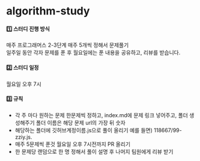 # algorithm-study

#### 1️⃣ 스터디 진행 방식
매주 프로그래머스 2-3단계 매주 5개씩 정해서 문제풀기  
일주일 동안 각자 문제를 푼 후 월요일에는 푼 내용을 공유하고, 리뷰를 받습니다. 

#### 2️⃣ 스터디 일정
월요일 오후 7시

#### 3️⃣ 규칙 
- 각 주 마다 원하는 문제 한문제씩 정하고, index.md에 문제 링크 넣어주고, 폴더 생성해주기 폴더 이름은 해당 문제 url의 가장 뒤 숫자
- 해당하는 폴더에 깃허브계정이름.js으로 풀이 올리기 예를 들면) 118667/99-zziy.js. 
- 매주 5문제씩 푼것 월요일 오후 7시전까지 PR 올리기   
- 한 문제당 랜덤으로 한 명 정해서 풀이 설명 후 나머지 팀원에게 리뷰 받기
